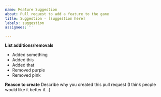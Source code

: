 ```yaml
---
name: Feature Suggestion
about: Pull request to add a feature to the game
title: Suggestion - [suggestion here]
labels: suggestion
assignees: ''

---
```


**List additions/removals**
* Added something
* Added this
* Added that
* Removed purple
* Removed pink

**Reason to create**
Describe why you created this pull request (I think people would like it better if...)
